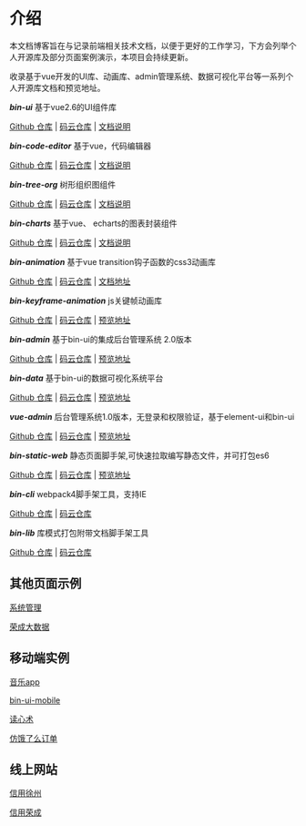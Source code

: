 # 介绍

本文档博客旨在与记录前端相关技术文档，以便于更好的工作学习，下方会列举个人开源库及部分页面案例演示，本项目会持续更新。

收录基于vue开发的UI库、动画库、admin管理系统、数据可视化平台等一系列个人开源库文档和预览地址。



***bin-ui*** 基于vue2.6的UI组件库

<a href="https://github.com/wangbin3162/bin-ui/" target="_blank">Github 仓库</a> | 
<a href="https://gitee.com/wangbin3162/bin-ui/" target="_blank">码云仓库</a> | 
<a href="https://wangbin3162.gitee.io/bin-ui/" target="_blank">文档说明</a>

***bin-code-editor*** 基于vue，代码编辑器

<a href="https://github.com/wangbin3162/bin-code-editor/" target="_blank">Github 仓库</a> | 
<a href="https://gitee.com/wangbin3162/bin-code-editor/" target="_blank">码云仓库</a> | 
<a href="https://wangbin3162.gitee.io/bin-code-editor/" target="_blank">文档说明</a>

***bin-tree-org*** 树形组织图组件

<a href="https://github.com/wangbin3162/bin-tree-org/" target="_blank">Github 仓库</a> | 
<a href="https://gitee.com/wangbin3162/bin-tree-org/" target="_blank">码云仓库</a> | 
<a href="https://wangbin3162.gitee.io/bin-tree-org" target="_blank">文档说明</a>

***bin-charts*** 基于vue、 echarts的图表封装组件

<a href="https://github.com/wangbin3162/bin-charts/" target="_blank">Github 仓库</a> | 
<a href="https://gitee.com/wangbin3162/bin-charts/" target="_blank">码云仓库</a> | 
<a href="https://wangbin3162.gitee.io/bin-charts/" target="_blank">文档说明</a>

***bin-animation*** 基于vue transition钩子函数的css3动画库

<a href="https://github.com/wangbin3162/bin-animation/" target="_blank">Github 仓库</a> | 
<a href="https://gitee.com/wangbin3162/bin-animation/" target="_blank">码云仓库</a> | 
<a href="https://wangbin3162.gitee.io/bin-animation/" target="_blank">文档地址</a>

***bin-keyframe-animation*** js关键帧动画库

<a href="https://github.com/wangbin3162/bin-keyframe-animation/" target="_blank">Github 仓库</a> | 
<a href="https://gitee.com/wangbin3162/bin-keyframe-animation/" target="_blank">码云仓库</a> | 
<a href="https://wangbin3162.gitee.io/bin-keyframe-animation/" target="_blank">预览地址</a>

***bin-admin*** 基于bin-ui的集成后台管理系统 2.0版本

<a href="https://github.com/wangbin3162/bin-admin/" target="_blank">Github 仓库</a> | 
<a href="https://gitee.com/wangbin3162/bin-admin/" target="_blank">码云仓库</a> | 
<a href="https://wangbin3162.gitee.io/bin-admin/" target="_blank">预览地址</a>

***bin-data*** 基于bin-ui的数据可视化系统平台

<a href="https://github.com/wangbin3162/bin-data/" target="_blank">Github 仓库</a> | 
<a href="https://gitee.com/wangbin3162/bin-data/" target="_blank">码云仓库</a> | 
<a href="https://wangbin3162.gitee.io/bin-data/" target="_blank">预览地址</a>

***vue-admin*** 后台管理系统1.0版本，无登录和权限验证，基于element-ui和bin-ui

<a href="https://github.com/wangbin3162/vue-admin/" target="_blank">Github 仓库</a> | 
<a href="https://gitee.com/wangbin3162/vue-admin/" target="_blank">码云仓库</a> | 
<a href="https://wangbin3162.gitee.io/vue-admin/" target="_blank">预览地址</a>

***bin-static-web*** 静态页面脚手架,可快速拉取编写静态文件，并可打包es6

<a href="https://github.com/wangbin3162/bin-static-web/" target="_blank">Github 仓库</a> | 
<a href="https://gitee.com/wangbin3162/bin-static-web/" target="_blank">码云仓库</a> | 
<a href="https://wangbin3162.gitee.io/bin-static-web/" target="_blank">预览地址</a>

***bin-cli*** webpack4脚手架工具，支持IE

<a href="https://github.com/wangbin3162/bin-cli/" target="_blank">Github 仓库</a> | 
<a href="https://gitee.com/wangbin3162/bin-cli/" target="_blank">码云仓库</a>

***bin-lib*** 库模式打包附带文档脚手架工具

<a href="https://github.com/wangbin3162/bin-lib/" target="_blank">Github 仓库</a> | 
<a href="https://gitee.com/wangbin3162/bin-lib/" target="_blank">码云仓库</a>

## 其他页面示例

[系统管理](https://wangbin3162.github.io/z-other/a-management/src/pages/index.html)

[荣成大数据](https://wangbin3162.github.io/z-other/rc-data-system/src/pages/index.html)

## 移动端实例

[音乐app](https://wangbin3162.github.io/z-other/preview/music-light/)

[bin-ui-mobile](https://wangbin3162.github.io/z-other/preview/bin-ui)

[读心术](https://wangbin3162.github.io/z-other/preview/dxs)

[仿饿了么订单](https://wangbin3162.github.io/z-other/preview/sell)

## 线上网站

[信用徐州](https://www.xuzhoucredit.gov.cn/)

[信用荣成](https://www.rccredit.gov.cn/)
